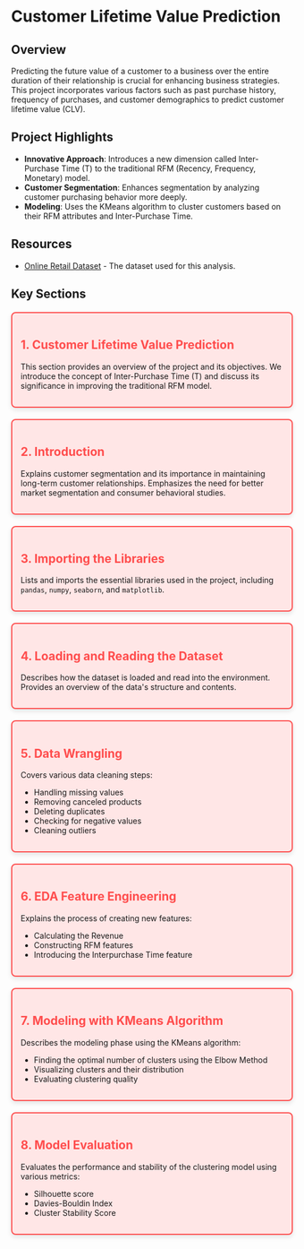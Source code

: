 # Customer Lifetime Value Prediction

## Overview

Predicting the future value of a customer to a business over the entire duration of their relationship is crucial for enhancing business strategies. This project incorporates various factors such as past purchase history, frequency of purchases, and customer demographics to predict customer lifetime value (CLV).

## Project Highlights

- **Innovative Approach**: Introduces a new dimension called Inter-Purchase Time (T) to the traditional RFM (Recency, Frequency, Monetary) model.
- **Customer Segmentation**: Enhances segmentation by analyzing customer purchasing behavior more deeply.
- **Modeling**: Uses the KMeans algorithm to cluster customers based on their RFM attributes and Inter-Purchase Time.

## Resources

- [Online Retail Dataset](https://www.kaggle.com/datasets/lakshmi25npathi/online-retail-dataset) - The dataset used for this analysis.

## Key Sections

<div style="border: 2px solid #ff4d4d; border-radius: 8px; background-color: #ffe6e6; padding: 15px; margin: 20px 0; box-shadow: 0 4px 8px rgba(0, 0, 0, 0.1);">
    <h2 style="color: #ff4d4d;">1. Customer Lifetime Value Prediction</h2>
    <p>This section provides an overview of the project and its objectives. We introduce the concept of Inter-Purchase Time (T) and discuss its significance in improving the traditional RFM model.</p>
</div>

<div style="border: 2px solid #ff4d4d; border-radius: 8px; background-color: #ffe6e6; padding: 15px; margin: 20px 0; box-shadow: 0 4px 8px rgba(0, 0, 0, 0.1);">
    <h2 style="color: #ff4d4d;">2. Introduction</h2>
    <p>Explains customer segmentation and its importance in maintaining long-term customer relationships. Emphasizes the need for better market segmentation and consumer behavioral studies.</p>
</div>

<div style="border: 2px solid #ff4d4d; border-radius: 8px; background-color: #ffe6e6; padding: 15px; margin: 20px 0; box-shadow: 0 4px 8px rgba(0, 0, 0, 0.1);">
    <h2 style="color: #ff4d4d;">3. Importing the Libraries</h2>
    <p>Lists and imports the essential libraries used in the project, including <code>pandas</code>, <code>numpy</code>, <code>seaborn</code>, and <code>matplotlib</code>.</p>
</div>

<div style="border: 2px solid #ff4d4d; border-radius: 8px; background-color: #ffe6e6; padding: 15px; margin: 20px 0; box-shadow: 0 4px 8px rgba(0, 0, 0, 0.1);">
    <h2 style="color: #ff4d4d;">4. Loading and Reading the Dataset</h2>
    <p>Describes how the dataset is loaded and read into the environment. Provides an overview of the data's structure and contents.</p>
</div>

<div style="border: 2px solid #ff4d4d; border-radius: 8px; background-color: #ffe6e6; padding: 15px; margin: 20px 0; box-shadow: 0 4px 8px rgba(0, 0, 0, 0.1);">
    <h2 style="color: #ff4d4d;">5. Data Wrangling</h2>
    <p>Covers various data cleaning steps:
        <ul>
            <li>Handling missing values</li>
            <li>Removing canceled products</li>
            <li>Deleting duplicates</li>
            <li>Checking for negative values</li>
            <li>Cleaning outliers</li>
        </ul>
    </p>
</div>

<div style="border: 2px solid #ff4d4d; border-radius: 8px; background-color: #ffe6e6; padding: 15px; margin: 20px 0; box-shadow: 0 4px 8px rgba(0, 0, 0, 0.1);">
    <h2 style="color: #ff4d4d;">6. EDA Feature Engineering</h2>
    <p>Explains the process of creating new features:
        <ul>
            <li>Calculating the Revenue</li>
            <li>Constructing RFM features</li>
            <li>Introducing the Interpurchase Time feature</li>
        </ul>
    </p>
</div>

<div style="border: 2px solid #ff4d4d; border-radius: 8px; background-color: #ffe6e6; padding: 15px; margin: 20px 0; box-shadow: 0 4px 8px rgba(0, 0, 0, 0.1);">
    <h2 style="color: #ff4d4d;">7. Modeling with KMeans Algorithm</h2>
    <p>Describes the modeling phase using the KMeans algorithm:
        <ul>
            <li>Finding the optimal number of clusters using the Elbow Method</li>
            <li>Visualizing clusters and their distribution</li>
            <li>Evaluating clustering quality</li>
        </ul>
    </p>
</div>

<div style="border: 2px solid #ff4d4d; border-radius: 8px; background-color: #ffe6e6; padding: 15px; margin: 20px 0; box-shadow: 0 4px 8px rgba(0, 0, 0, 0.1);">
    <h2 style="color: #ff4d4d;">8. Model Evaluation</h2>
    <p>Evaluates the performance and stability of the clustering model using various metrics:
        <ul>
            <li>Silhouette score</li>
            <li>Davies-Bouldin Index</li>
            <li>Cluster Stability Score</li>
        </ul>
    </p>
</div>




   
